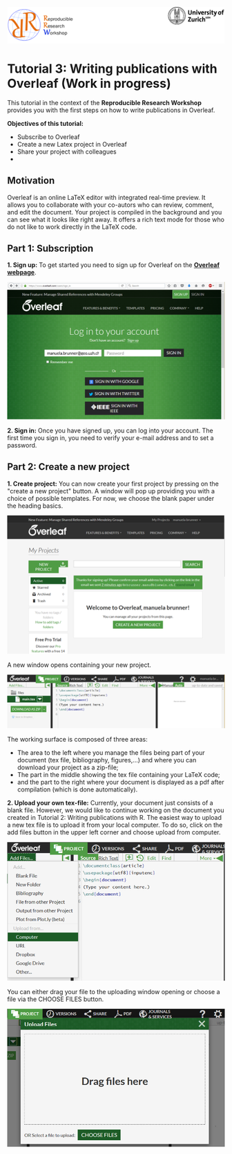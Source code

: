 ![](header.png)
# Tutorial 3: Writing publications with Overleaf (Work in progress)

This tutorial in the context of the **Reproducible Research Workshop** provides you with the first steps on how to write publications in Overleaf.

**Objectives of this tutorial:**

* Subscribe to Overleaf
* Create a new Latex project in Overleaf
* Share your project with colleagues
* 

## Motivation
Overleaf is an online LaTeX editor with integrated real-time preview. 
It allows you to collaborate with your co-autors who can review, comment, and edit the document.
Your project is compiled in the background and you can see what it looks like right away.
It offers a rich text mode for those who do not like to work directly in the LaTeX code.

## Part 1: Subscription

**1. Sign up:** To get started you need to sign up for Overleaf on the **[Overleaf webpage](https://www.overleaf.com/)**.

![](sign_up.PNG)

**2. Sign in:** Once you have signed up, you can log into your account. The first time you sign in, you need to verify your e-mail address and to set a password.

## Part 2: Create a new project
**1. Create project:** You can now create your first project by pressing on the "create a new project" button. A window will pop up providing you with a choice of possible templates. For now, we choose the blank paper under the heading basics.

![](create_project.PNG)

A new window opens containing your new project.

![](elements.PNG)

The working surface is composed of three areas: 
* The area to the left where you manage the files being part of your document (tex file, bibliography, figures,...) and where you can download your project as a zip-file;
* The part in the middle showing the tex file containing your LaTeX code;
* and the part to the right where your document is displayed as a pdf after compilation (which is done automatically).

**2. Upload your own tex-file:** Currently, your document just consists of a blank file. However, we would like to continue working on the document you created in Tutorial 2: Writing publications with R. 
The easiest way to upload a new tex file is to upload it from your local computer. To do so, click on the add files button in the upper left corner and choose upload from computer.

![](replace_tex.png)

You can either drag your file to the uploading window opening or choose a file via the CHOOSE FILES button.

![](drag_file.PNG)



